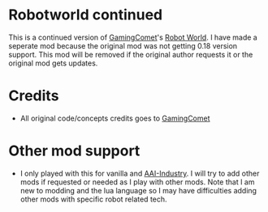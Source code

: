# Robotworld continued

This is a continued version of [GamingComet](https://mods.factorio.com/user/GamingComet)'s [Robot World](https://mods.factorio.com/mod/robotworld). I have made a seperate mod because the original mod was not getting 0.18 version support. This mod will be removed if the original author requests it or the original mod gets updates.

# Credits

* All original code/concepts credits goes to [GamingComet](https://mods.factorio.com/user/GamingComet)

# Other mod support

* I only played with this for vanilla and [AAI-Industry](https://mods.factorio.com/mod/aai-industry). I will try to add other mods if requested or needed as I play with other mods. Note that I am new to modding and the lua language so I may have difficulties adding other mods with specific robot related tech. 
